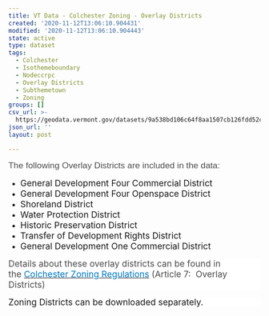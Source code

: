 ```yaml
---
title: VT Data - Colchester Zoning - Overlay Districts
created: '2020-11-12T13:06:10.904431'
modified: '2020-11-12T13:06:10.904443'
state: active
type: dataset
tags:
  - Colchester
  - Isothemeboundary
  - Nodeccrpc
  - Overlay Districts
  - Subthemetown
  - Zoning
groups: []
csv_url: >-
  https://geodata.vermont.gov/datasets/9a538bd106c64f8aa1507cb126fdd52c_0.csv?outSR=%7B%22latestWkid%22%3A3857%2C%22wkid%22%3A102100%7D
json_url: ''
layout: post

---
```

<div style='text-align:Left;'><p><p><span style='font-size:13.0pt;font-family:&quot;Arial&quot;,sans-serif;
color:#4C4C4C;background:white'>The following Overlay Districts are included in
the data:</span></p>

<ul>
 <li><span style='font-size:13.0pt'>General Development Four Commercial District</span></li>
 <li><span style='font-size:13.0pt'>General Development Four Openspace District</span></li>
 <li><span style='font-size:13.0pt'>Shoreland District</span></li>
 <li><span style='font-size:13.0pt'>Water Protection District</span></li>
 <li><span style='font-size:13.0pt'>Historic Preservation District</span></li>
 <li><span style='font-size:13.0pt'>Transfer of Development Rights District</span></li>
 <li><span style='font-size:13.0pt'>General Development One Commercial District</span></li>
</ul>

<p style='background:white'><span style='font-size:13.0pt;
color:#4C4C4C'>Details about these overlay districts can be found in the <a href='http://clerkshq.com/default.ashx?clientsite=Colchester-vt' target='_blank'><span style='color:#0079C1;text-decoration:none;text-underline:none'>Colchester
Zoning Regulations</span></a> (Article 7:  Overlay Districts)</span></p>

<p style='background:white'><span style='font-size: 13pt;'>Zoning Districts can be downloaded separately.</span></p><br /></p></div>
